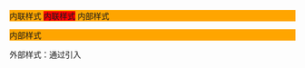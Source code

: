 内联样式
<a style="background:red;font-size=24px">内联样式</a>
内部样式
<html>
	<head>
		<style>
			p{
				background:orange;
				font-size:red
			}
		</style>
	</head>
	<body>
		<p>内部样式</p>
	</body>
</html>
外部样式：通过<link rel="stylesheet" type="text/css" href="***.css">引入
